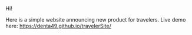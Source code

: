 Hi!

 Here is a simple website announcing new product for travelers. Live demo here: https://denta49.github.io/travelerSite/
